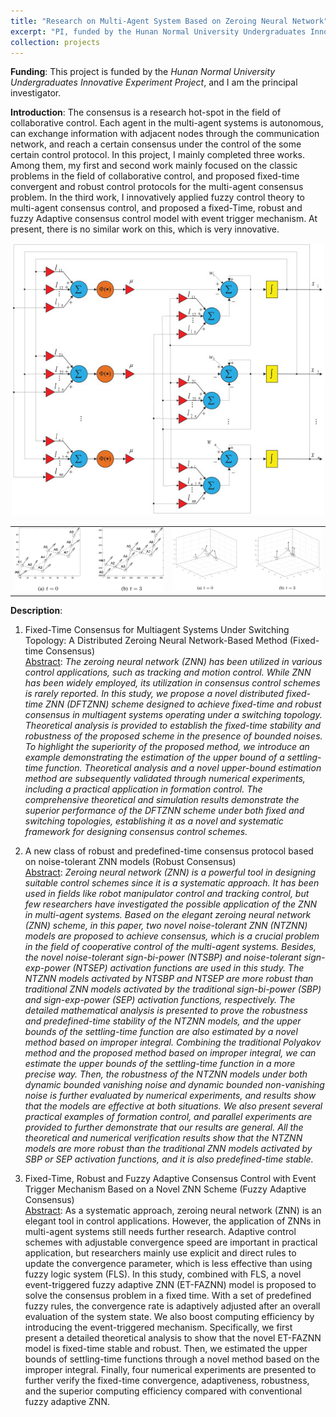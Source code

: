 ```yaml
---
title: "Research on Multi-Agent System Based on Zeroing Neural Network"
excerpt: "PI, funded by the Hunan Normal University Undergraduates Innovative Experiment Project, undergraduate research<br/><img src='/images/mas3.png' height='300' width='500'>"
collection: projects
---
```

**Funding**: This project is funded by the *Hunan Normal University Undergraduates Innovative Experiment Project*, and I am the principal investigator.

**Introduction**: The consensus is a research hot-spot in the field of collaborative control. Each agent in the multi-agent systems is autonomous, can exchange information with adjacent nodes through the communication network, and reach a certain consensus under the control of the some certain control protocol. In this project, I mainly completed three works. Among them, my first and second work mainly focused on the classic problems in the field of collaborative control, and proposed fixed-time convergent and robust control protocols for the multi-agent consensus problem. In the third work, I innovatively applied fuzzy control theory to multi-agent consensus control, and proposed a fixed-Time, robust and fuzzy Adaptive consensus control model with event trigger mechanism. At present, there is no similar work on this, which is very innovative.

<div align=center><img src="/images/mas0.png" width = 500 ></div>

<div align=center>
<table><tr>
<td><img src="/images/mas2.png" ></td>
<td><img src="/images/mas3.png" ></td>
</tr></table>
</div>

**Description**: 
1. Fixed-Time Consensus for Multiagent Systems Under Switching Topology: A Distributed Zeroing Neural Network-Based Method (Fixed-time Consensus)  
<u>Abstract</u>: *The zeroing neural network (ZNN) has been utilized in various control applications, such as tracking and motion control. While ZNN has been widely employed, its utilization in consensus control schemes is rarely reported. In this study, we propose a novel distributed fixed-time ZNN (DFTZNN) scheme designed to achieve fixed-time and robust consensus in multiagent systems operating under a switching topology. Theoretical analysis is provided to establish the fixed-time stability and robustness of the proposed scheme in the presence of bounded noises. To highlight the superiority of the proposed method, we introduce an example demonstrating the estimation of the upper bound of a settling-time function. Theoretical analysis and a novel upper-bound estimation method are subsequently validated through numerical experiments, including a practical application in formation control. The comprehensive theoretical and simulation results demonstrate the superior performance of the DFTZNN scheme under both fixed and switching topologies, establishing it as a novel and systematic framework for designing consensus control schemes.*

1. A new class of robust and predefined-time consensus protocol based on noise-tolerant ZNN models (Robust Consensus)  
<u>Abstract</u>: *Zeroing neural network (ZNN) is a powerful tool in designing suitable control schemes since it is a systematic approach. It has been used in fields like robot manipulator control and tracking control, but few researchers have investigated the possible application of the ZNN in multi-agent systems. Based on the elegant zeroing neural network (ZNN) scheme, in this paper, two novel noise-tolerant ZNN (NTZNN) models are proposed to achieve consensus, which is a crucial problem in the field of cooperative control of the multi-agent systems. Besides, the novel noise-tolerant sign-bi-power (NTSBP) and noise-tolerant sign-exp-power (NTSEP) activation functions are used in this study. The NTZNN models activated by NTSBP and NTSEP are more robust than traditional ZNN models activated by the traditional sign-bi-power (SBP) and sign-exp-power (SEP) activation functions, respectively. The detailed mathematical analysis is presented to prove the robustness and predefined-time stability of the NTZNN models, and the upper bounds of the settling-time function are also estimated by a novel method based on improper integral. Combining the traditional Polyakov method and the proposed method based on improper integral, we can estimate the upper bounds of the settling-time function in a more precise way. Then, the robustness of the NTZNN models under both dynamic bounded vanishing noise and dynamic bounded non-vanishing noise is further evaluated by numerical experiments, and results show that the models are effective at both situations. We also present several practical examples of formation control, and parallel experiments are provided to further demonstrate that our results are general. All the theoretical and numerical verification results show that the NTZNN models are more robust than the traditional ZNN models activated by SBP or SEP activation functions, and it is also predefined-time stable.*


1. Fixed-Time, Robust and Fuzzy Adaptive Consensus Control with Event Trigger Mechanism Based on a Novel ZNN Scheme (Fuzzy Adaptive Consensus)  
<u>Abstract</u>: As a systematic approach, zeroing neural network (ZNN) is an elegant tool in control applications. However, the application of ZNNs in multi-agent systems still needs further research. Adaptive control schemes with adjustable convergence speed are important in practical application, but researchers mainly use explicit and direct rules to update the convergence parameter, which is less effective than using fuzzy logic system (FLS). In this study, combined with FLS, a novel event-triggered fuzzy adaptive ZNN (ET-FAZNN) model is proposed to solve the consensus problem in a fixed time. With a set of predefined fuzzy rules, the convergence rate is adaptively adjusted after an overall evaluation of the system state. We also boost computing efficiency by introducing the event-triggered mechanism. Specifically, we first present a detailed theoretical analysis to show that the novel ET-FAZNN model is fixed-time stable and robust. Then, we estimated the upper bounds of settling-time functions through a novel method based on the improper integral. Finally, four numerical experiments are presented to further verify the fixed-time convergence, adaptiveness, robustness, and the superior computing efficiency compared with conventional fuzzy adaptive ZNN.
